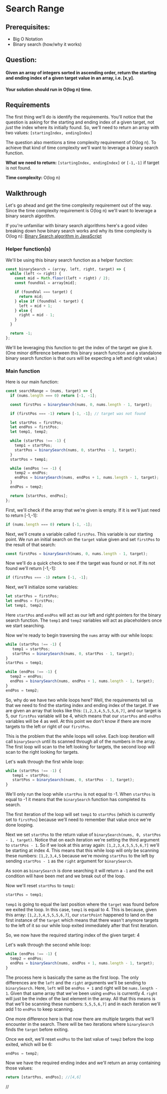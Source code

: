 # Search Range

## Prerequisites:

* Big O Notation
* Binary search (how/why it works)

## Question:

#### **Given an array of integers sorted in ascending order, return the starting and ending index of a given target value in an array, i.e. [x,y].**

#### **Your solution should run in O(log n) time.**

## Requirements

The first thing we'll do is identify the requirements. You'll notice that the question is asking for the starting and ending index of a given target, not _just_ the index where its initially found. So, we'll need to return an array with two values: `[startingIndex, endingIndex]`

The question also mentions a time complexity requirement of O(log n). To achieve that kind of time complexity we'll want to leverage a binary search function.

**What we need to return:** `[startingIndex, endingIndex]` or `[-1,-1]` if target is not found.

**Time complexity:** O(log n)

## Walkthrough

Let's go ahead and get the time complexity requirement out of the way. Since the time complexity requirement is O(log n) we'll want to leverage a binary search algorithm.

If you're unfamiliar with binary search algorithms here's a good video breaking down how binary search works and why its time complexity is O(log n): [Binary Search algorithm in JavaScript](https://www.youtube.com/watch?v=7lGiPItOVCM)

### Helper function(s)

We'll be using this binary search function as a helper function:

```javascript
const binarySearch = (array, left, right, target) => {
  while (left <= right) {
    const mid = Math.floor((left + right) / 2);
    const foundVal = array[mid];

    if (foundVal === target) {
      return mid;
    } else if (foundVal < target) {
      left = mid + 1;
    } else {
      right = mid - 1;
    }
  }

  return -1;
};
```
We'll be leveraging this function to get the index of the target we give it. (One minor difference between this binary search function and a standalone binary search function is that ours will be expecting a left and right value.)

### Main function

Here is our main function:

```javascript
const searchRange = (nums, target) => {
  if (nums.length === 0) return [-1, -1];

  const firstPos = binarySearch(nums, 0, nums.length - 1, target);

  if (firstPos === -1) return [-1, -1]; // target was not found

  let startPos = firstPos;
  let endPos = firstPos;
  let temp1, temp2;

  while (startPos !== -1) {
    temp1 = startPos;
    startPos = binarySearch(nums, 0, startPos - 1, target);
  }
  startPos = temp1;

  while (endPos !== -1) {
    temp2 = endPos;
    endPos = binarySearch(nums, endPos + 1, nums.length - 1, target);
  }
  endPos = temp2;

  return [startPos, endPos];
};
```
First, we'll check if the array that we're given is empty. If it is we'll just need to return [-1,-1]: 

```javascript
if (nums.length === 0) return [-1, -1];
```

Next, we'll create a variable called `firstPos`. This variable is our starting point. We run an initial search on the `target` value given and set `firstPos` to the result of that search:

```javascript
const firstPos = binarySearch(nums, 0, nums.length - 1, target);
```

Now we'll do a quick check to see if the target was found or not. If its not found we'll return [-1,-1]:

```javascript
if (firstPos === -1) return [-1, -1];
```

Next, we'll initialize some variables:

```javascript
let startPos = firstPos;
let endPos = firstPos;
let temp1, temp2;
```

Here `startPos` and `endPos` will act as our left and right pointers for the binary search function. The `temp1` and `temp2` variables will act as placeholders once we start searching.

Now we're ready to begin traversing the `nums` array with our while loops:

```javascript
while (startPos !== -1) {
   temp1 = startPos;
   startPos = binarySearch(nums, 0, startPos - 1, target);
}
startPos = temp1;

while (endPos !== -1) {
  temp2 = endPos;
  endPos = binarySearch(nums, endPos + 1, nums.length - 1, target);
}
endPos = temp2;
```

So, why do we have two while loops here? Well, the requirements tell us that we need to find the starting index and ending index of the target. If we are given an array that looks like this: `[1,2,3,4,5,5,5,6,7]`, and our target is 5, our `firstPos` variable will be 4, which means that our `startPos` and `endPos` variables will be 4 as well. At this point we don't know if there are more targets to the left or right of our `firstPos`.

This is the problem that the while loops will solve. Each loop iteration will call `binarySearch` until its scanned through all of the numbers in the array. The first loop will scan to the left looking for targets, the second loop will scan to the right looking for targets.

Let's walk through the first while loop:

```javascript
while (startPos !== -1) {
   temp1 = startPos;
   startPos = binarySearch(nums, 0, startPos - 1, target);
}
```

We'll only run the loop while `startPos` is not equal to -1. When `startPos` is equal to -1 it means that the `binarySearch` function has completed its search. 

The first iteration of the loop will set `temp1` to `startPos` (which is currently set to `firstPos`) because we'll need to remember that value once we're done looping. 

Next we set `startPos` to the return value of `binarySearch(nums, 0, startPos - 1, target)`. Notice that on each iteration we're setting the third argument to `startPos - 1`. So if we look at this array again: `[1,2,3,4,5,5,5,6,7]` we'll be starting at index 4. This means that this while loop will only be scanning these numbers: `[1,2,3,4,5` because we're moving `startPos` to the left by sending `startPos - 1` as the `right` argument for `binarySearch`.

As soon as `binarySearch` is done searching it will return a `-1` and the exit condition will have been met and we break out of the loop.

Now we'll reset `startPos` to `temp1`:

```javascript
startPos = temp1;
```

`temp1` is going to equal the last position where the `target` was found before we exited the loop. In this case, `temp1` is equal to 4. This is because, given this array: `[1,2,3,4,5,5,5,6,7]`, our `startPoint` happened to land on the first instance of the `target` which means that there wasn't anymore targets to the left of it so our while loop exited immediately after that first iteration.

So, we now have the required starting index of the given target: 4

Let's walk through the second while loop:

```javascript
while (endPos !== -1) {
  temp2 = endPos;
  endPos = binarySearch(nums, endPos + 1, nums.length - 1, target);
}
```

The process here is basically the same as the first loop. The only differences are the `left` and the `right` arguments we'll be sending to `binarySearch`. Here, `left` will be `endPos + 1` and right will be `nums.length - 1`. Given that same array that we've been using `endPos` is currently 4. `right` will just be the index of the last element in the array. All that this means is that we'll be scanning these numbers: `5,5,5,6,7]` and in each iteration we'll add 1 to `endPos` to keep scanning.

One more difference here is that now there are multiple targets that we'll encounter in the search. There will be two iterations where `binarySearch` finds the `target` before exiting.

Once we exit, we'll reset `endPos` to the last value of `temp2` before the loop exited, which will be 6:

```javascript
endPos = temp2;
```

Now we have the required ending index and we'll return an array containing those values:

```javascript
return [startPos, endPos]; //[4,6]
```



//